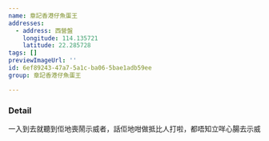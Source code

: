 ```yaml
---
name: 章記香港仔魚蛋王
addresses:
  - address: 西營盤
    longitude: 114.135721
    latitude: 22.285728
tags: []
previewImageUrl: ''
id: 6ef89243-47a7-5a1c-ba06-5bae1adb59ee
group: 章記香港仔魚蛋王

---
```

### Detail
一入到去就聽到佢地喪鬧示威者，話佢地咁做抵比人打啦，都唔知立咩心腸去示威
